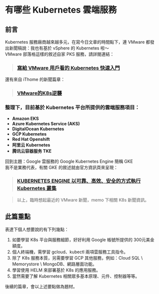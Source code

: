 # 有哪些 Kubernetes 雲端服務

## 前言

Kubernetes 服務廠商越來越多元，在寫今日文章的時間點下，連 VMware 都發出新聞稿說：我也有基於 vSphere 的 Kubernetes 啦～  
VMware 部落格這樣的敘述自家 PKS 服務，請詳閱連結：

> ### [寫給 VMware 用戶看的 Kubernetes 快速入門](https://blogs.vmware.com/vmware-taiwan/2018/07/24/%E5%AF%AB%E7%B5%A6-vmware-%E7%94%A8%E6%88%B6%E7%9C%8B%E7%9A%84-kubernetes-%E5%BF%AB%E9%80%9F%E5%85%A5%E9%96%80/)

還有來自 iThome 的新聞篇章：

> ### [VMware的K8s逆襲](https://www.ithome.com.tw/article/132904)

### 整理下，目前基於 Kubernetes 平台所提供的雲端服務項目：

* **Amazon EKS**
* **Azure Kubernetes Service \(AKS\)**
* **DigitalOcean Kubernetes**
* **GCP Kubernetes**
* **Red Hat Openshift**
* **阿里云 Kubernetes**
* **腾讯云容器服务 TKE**

回到主題：Google 雲服務的 Google Kubernetes Engine 簡稱 GKE  
我不是業務代表，有關 GKE 的敘述就由官方資訊頁來呈現：

> ### [KUBERNETES ENGINE 以可靠、高效、安全的方式執行 Kubernetes 叢集](https://cloud.google.com/kubernetes-engine/)

> 以上，臨時想起最近的 VMware 新聞，memo 下相關 K8s 新聞資訊。

## 此篇重點

表達下個人想要說的有下列幾點：

1. 如要學習 K8s 平台與服務細節，好好利用 Google 帳號所提供的 300元美金額度。
2. 個人終端機，需學習 gcloud、kubectl 兩項雲服務工具指令。
3. 除了 K8s 服務本質，另需要學習 GCP 其他服務，例如：Cloud SQL \ Memorystore \ MongoDB、網路層面功能。
4. 學習使用 HELM 來部署基於 K8s 的應用服務。
5. 當然需要了解 Kubernetes 相關眾多基本原理、元件、控制器等等。

後續的篇章，會以上述要點做為題材。

